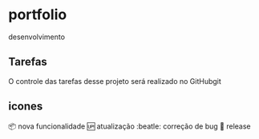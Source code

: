 # portfolio
desenvolvimento

## Tarefas

O controle das tarefas desse projeto será realizado no GitHubgit 

## icones

:package: nova funcionalidade
:up: atualização
:beatle: correção de bug
:checkered_flag: release